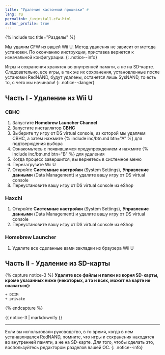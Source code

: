 ```yaml
---
title: "Удаление кастомной прошивки" #
lang: ru
permalink: /uninstall-cfw.html
author_profile: true
---
```


{% include toc title="Разделы" %}

Мы удалим CFW из вашей Wii U. Метод удаления не зависит от метода установки. По окончанию инструкции, приставка вернется к изначальной конфигурации.
{: .notice--info}

Игры и сохранения хранятся во внутренней памяти, а не на SD-карте. Следовательно, все игры, а так же их сохранения, установленные после установки RedNAND, будут удалены, останется лишь SysNAND, то есть то, с чего мы начинали!
{: .notice--danger}

## Часть I - Удаление из Wii U

### CBHC

1. Запустите **Homebrew Launcher Channel**
1. Запустите инсталлятор **CBHC**
1. Выберите ту игру от DS virtual console, из которой мы удаляем CBHC, а затем нажмите {% include inc/btn.md btn="A" %} для подтверждения выбора
1. Ознакомьтесь с появившимся предупреждением и нажмите {% include inc/btn.md btn="B" %} для удаления
1. Когда процесс завершится, вы вернетесь в системное меню
1. Перезагрузите Wii U
1. Откройте **Системные настройки** (System Settings), **Управление данными** (Data Management) и удалите вашу игру от DS virtual console
1. Переустановите вашу игру от DS virtual console из eShop

### Haxchi

1. Откройте **Системные настройки** (System Settings), **Управление данными** (Data Management) и удалите вашу игру от DS virtual console
1. Переустановите вашу игру от DS virtual console из eShop

### Homebrew Launcher

1. Удалите все сделанные вами закладки из браузера Wii U

## Часть II - Удаление из SD-карты

{% capture notice-3 %}
**Удалите все файлы и папки из корня SD-карты, **кроме** указанных ниже (некоторых, а то и всех, может на карте не оказаться):**

    + DCIM
    + private

{% endcapture %}

<div class="notice--info">{{ notice-3 | markdownify }}</div>

___

Если вы использовали руководство, в то время, когда в нем устанавливался RedNAND, помните, что игры и сохранения находятся во внутренней памяти, а не на SD-карте. Для того, чтобы сделать это, воспользуйтесь редактором разделов вашей ОС.
{: .notice--info}